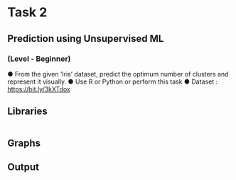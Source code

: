 # Task 2
##    Prediction using Unsupervised ML

###     (Level - Beginner)

● From the given ‘Iris’ dataset, predict the optimum number of clusters
and represent it visually.
● Use R or Python or perform this task
● Dataset : https://bit.ly/3kXTdox


## Libraries
~~~

~~~
## Graphs

## Output
